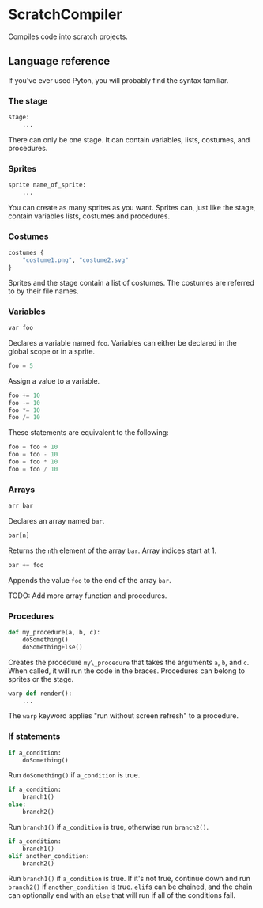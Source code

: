 # ScratchCompiler

Compiles code into scratch projects.

## Language reference

If you've ever used Pyton, you will probably find the syntax familiar.

### The stage

```python
stage:
	...
```
There can only be one stage. It can contain variables, lists, costumes, and
procedures.

### Sprites

```python
sprite name_of_sprite:
	...
```
You can create as many sprites as you want. Sprites can, just like the stage,
contain variables lists, costumes and procedures.

### Costumes

```python
costumes {
	"costume1.png", "costume2.svg"
}
```
Sprites and the stage contain a list of costumes. The costumes are referred to
by their file names.

### Variables

```python
var foo
```
Declares a variable named `foo`. Variables can either be declared in the global
scope or in a sprite.

```python
foo = 5
```
Assign a value to a variable.

```python
foo += 10
foo -= 10
foo *= 10
foo /= 10
```
These statements are equivalent to the following:
```python
foo = foo + 10
foo = foo - 10
foo = foo * 10
foo = foo / 10
```

### Arrays

```python
arr bar
```
Declares an array named `bar`.

```python
bar[n]
```

Returns the `n`th element of the array `bar`. Array indices start at 1.

```python
bar += foo
```

Appends the value `foo` to the end of the array `bar`.

TODO: Add more array function and procedures.

### Procedures

```python
def my_procedure(a, b, c):
	doSomething()
	doSomethingElse()
```
Creates the procedure `my\_procedure` that takes the arguments `a`, `b`, and
`c`. When called, it will run the code in the braces. Procedures can belong to
sprites or the stage.

```python
warp def render():
	...
```
The `warp` keyword applies "run without screen refresh" to a procedure.

### If statements

```python
if a_condition:
	doSomething()
```
Run `doSomething()` if `a_condition` is true.

```python
if a_condition:
	branch1()
else:
	branch2()
```
Run `branch1()` if `a_condition` is true, otherwise run `branch2()`.

```python
if a_condition:
	branch1()
elif another_condition:
	branch2()
```
Run `branch1()` if `a_condition` is true. If it's not true, continue down and
run `branch2()` if `another_condition` is true. `elif`s can be chained, and the
chain can optionally end with an `else` that will run if all of the conditions
fail.
